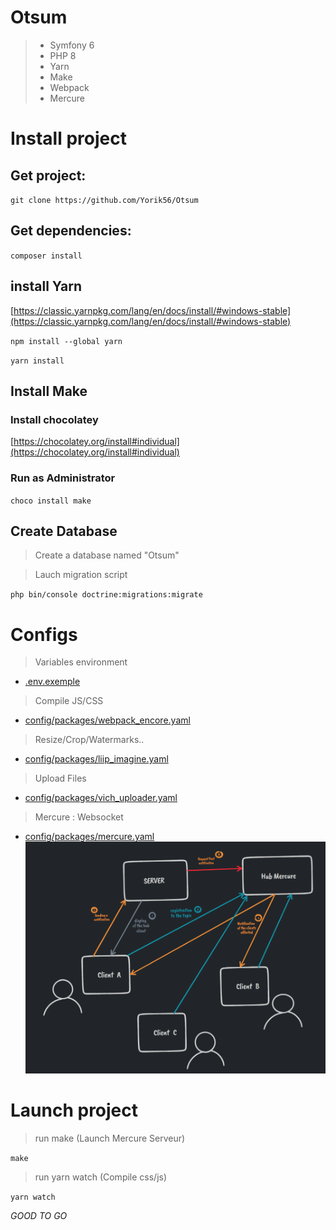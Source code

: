 # Otsum
> - Symfony 6
> - PHP 8
> - Yarn
> - Make
> - Webpack
> - Mercure

# Install project

## Get project: 

`git clone https://github.com/Yorik56/Otsum`

## Get dependencies: 
`composer install`

## install Yarn
[https://classic.yarnpkg.com/lang/en/docs/install/#windows-stable](https://classic.yarnpkg.com/lang/en/docs/install/#windows-stable)

`npm install --global yarn` 

`yarn install`

## Install Make 

### Install chocolatey
[https://chocolatey.org/install#individual](https://chocolatey.org/install#individual)

### Run as Administrator
`choco install make`

## Create Database
> Create a database named "Otsum"

> Lauch migration script

`php bin/console doctrine:migrations:migrate`

# Configs

> Variables environment
- [.env.exemple](https://github.com/Yorik56/Otsum/blob/main/.env.exemple)

> Compile JS/CSS
- [config/packages/webpack_encore.yaml](https://github.com/Yorik56/Otsum/blob/main/config/packages/webpack_encore.yaml)

> Resize/Crop/Watermarks..
- [config/packages/liip_imagine.yaml](https://github.com/Yorik56/Otsum/blob/main/config/packages/liip_imagine.yaml)

> Upload Files
- [config/packages/vich_uploader.yaml](https://github.com/Yorik56/Otsum/blob/main/config/packages/vich_uploader.yaml)

> Mercure : Websocket
- [config/packages/mercure.yaml](https://github.com/Yorik56/Otsum/blob/main/config/packages/mercure.yaml)
![img.png](assets/img.png)

# Launch project

> run make (Launch Mercure Serveur)

`make`

> run yarn watch (Compile css/js)

`yarn watch`

*GOOD TO GO*
